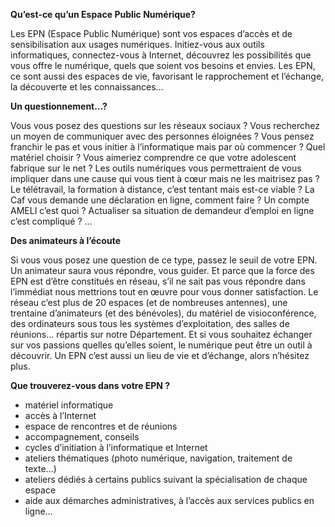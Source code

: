 **Qu’est-ce qu’un Espace Public Numérique?**

Les EPN (Espace Public Numérique) sont vos espaces d’accès et de sensibilisation aux usages numériques. Initiez-vous aux outils informatiques, connectez-vous à Internet, découvrez les possibilités que vous offre le numérique, quels que soient vos besoins et envies. Les EPN, ce sont aussi des espaces de vie, favorisant le rapprochement et l’échange, la découverte et les connaissances…

**Un questionnement…?**

Vous vous posez des questions sur les réseaux sociaux ? Vous recherchez un moyen de communiquer avec des personnes éloignées ? Vous pensez franchir le pas et vous initier à l’informatique mais par où commencer ? Quel matériel choisir ? Vous aimeriez comprendre ce que votre adolescent fabrique sur le net ? Les outils numériques vous permettraient de vous impliquer dans une cause qui vous tient à cœur mais ne les maitrisez pas ? Le télétravail, la formation à distance, c’est tentant mais est-ce viable ? La Caf vous demande une déclaration en ligne, comment faire ? Un compte AMELI c’est quoi ? Actualiser sa situation de demandeur d’emploi en ligne c’est compliqué ?
…

**Des animateurs à l’écoute**

Si vous vous posez une question de ce type, passez le seuil de votre EPN. Un animateur saura vous répondre, vous guider. Et parce que la force des EPN est d’être constitués en réseau, s’il ne sait pas vous répondre dans l’immédiat nous mettrions tout en œuvre pour vous donner satisfaction. Le réseau c’est plus de 20 espaces (et de nombreuses antennes), une trentaine d’animateurs (et des bénévoles), du matériel de visioconférence, des ordinateurs sous tous les systèmes d’exploitation, des salles de réunions… répartis sur notre Département. Et si vous souhaitez échanger sur vos passions quelles qu’elles soient, le numérique peut être un outil à découvrir. Un EPN c’est aussi un lieu de vie et d’échange, alors n’hésitez plus.

**Que trouverez-vous dans votre EPN ?**

- matériel informatique
- accès à l’Internet
- espace de rencontres et de réunions
- accompagnement, conseils
- cycles d’initiation à l’informatique et Internet
- ateliers thématiques (photo numérique, navigation, traitement de texte…)
- ateliers dédiés à certains publics suivant la spécialisation de chaque espace
- aide aux démarches administratives, à l’accès aux services publics en ligne…

